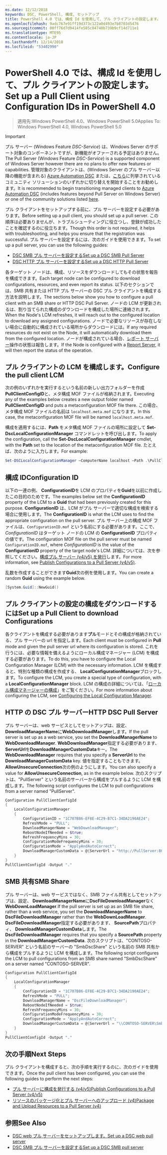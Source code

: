 ```yaml
---
ms.date: 12/12/2018
keywords: DSC, PowerShell, 構成, セットアップ
title: PowerShell 4.0 では、構成 Id を使用して、プル クライアントの設定します。
ms.openlocfilehash: 9adc767e91ff19d373c122a0d493e7b8703d5476
ms.sourcegitcommit: 00ff76d7d9414fe585c04740b739b9cf14d711e1
ms.translationtype: MTE95
ms.contentlocale: ja-JP
ms.lasthandoff: 12/14/2018
ms.locfileid: "53402990"
---
```

# <a name="set-up-a-pull-client-using-configuration-ids-in-powershell-40"></a><span data-ttu-id="6f544-103">PowerShell 4.0 では、構成 Id を使用して、プル クライアントの設定します。</span><span class="sxs-lookup"><span data-stu-id="6f544-103">Set up a Pull Client using Configuration IDs in PowerShell 4.0</span></span>

><span data-ttu-id="6f544-104">適用先:Windows PowerShell 4.0、Windows PowerShell 5.0</span><span class="sxs-lookup"><span data-stu-id="6f544-104">Applies To: Windows PowerShell 4.0, Windows PowerShell 5.0</span></span>

> [!IMPORTANT]
> <span data-ttu-id="6f544-105">プル サーバー (Windows Feature *DSC-Service*) は、Windows Server のサポート対象のコンポーネントですが、新機能がオファーされる予定はありません。</span><span class="sxs-lookup"><span data-stu-id="6f544-105">The Pull Server (Windows Feature *DSC-Service*) is a supported component of Windows Server however there are no plans to offer new features or capabilities.</span></span> <span data-ttu-id="6f544-106">管理対象のクライアントは、(Windows Server のプル サーバー以降の機能が含まれる) [Azure Automation DSC](/azure/automation/automation-dsc-getting-started) または、[こちら](pullserver.md#community-solutions-for-pull-service)に列挙されているコミュニティ ソリューションのいずれかに切り替えを開始することをお勧めします。</span><span class="sxs-lookup"><span data-stu-id="6f544-106">It is recommended to begin transitioning managed clients to [Azure Automation DSC](/azure/automation/automation-dsc-getting-started) (includes features beyond Pull Server on Windows Server) or one of the community solutions listed [here](pullserver.md#community-solutions-for-pull-service).</span></span>

<span data-ttu-id="6f544-107">プル クライアントをセットアップする前に、プル サーバーを設定する必要があります。</span><span class="sxs-lookup"><span data-stu-id="6f544-107">Before setting up a pull client, you should set up a pull server.</span></span> <span data-ttu-id="6f544-108">この順序は必要ありませんが、トラブルシューティングに役立つし、登録が成功したことを確認するのに役立ちます。</span><span class="sxs-lookup"><span data-stu-id="6f544-108">Though this order is not required, it helps with troubleshooting, and helps you ensure that the registration was successful.</span></span> <span data-ttu-id="6f544-109">プル サーバーを設定するには、次のガイドを使用できます。</span><span class="sxs-lookup"><span data-stu-id="6f544-109">To set up a pull server, you can use the following guides:</span></span>

- [<span data-ttu-id="6f544-110">DSC SMB プル サーバーを設定する</span><span class="sxs-lookup"><span data-stu-id="6f544-110">Set up a DSC SMB Pull Server</span></span>](pullServerSmb.md)
- [<span data-ttu-id="6f544-111">DSC HTTP プル サーバーを設定する</span><span class="sxs-lookup"><span data-stu-id="6f544-111">Set up a DSC HTTP Pull Server</span></span>](pullServer.md)

<span data-ttu-id="6f544-112">各ターゲット ノードは、構成、リソースをダウンロードしてもその状態を報告を構成できます。</span><span class="sxs-lookup"><span data-stu-id="6f544-112">Each target node can be configured to download configurations, resources, and even report its status.</span></span> <span data-ttu-id="6f544-113">以下のセクションでは、SMB 共有または HTTP プル サーバーの DSC プル クライアントを構成する方法を説明します。</span><span class="sxs-lookup"><span data-stu-id="6f544-113">The sections below show you how to configure a pull client with an SMB share or HTTP DSC Pull Server.</span></span> <span data-ttu-id="6f544-114">ノードの LCM が更新されるは、割り当てられた構成のダウンロードを構成した場所に連絡されます。</span><span class="sxs-lookup"><span data-stu-id="6f544-114">When the Node's LCM refreshes, it will reach out to the configured location to download any assigned configurations.</span></span> <span data-ttu-id="6f544-115">ノードで必要なリソースが存在しない場合に自動的に構成されている場所からダウンロードには。</span><span class="sxs-lookup"><span data-stu-id="6f544-115">If any required resources do not exist on the Node, it will automatically download them from the configured location.</span></span> <span data-ttu-id="6f544-116">ノードが構成されている場合、[レポート サーバー](reportServer.md)操作の状態は報告します。</span><span class="sxs-lookup"><span data-stu-id="6f544-116">If the Node is configured with a [Report Server](reportServer.md), it will then report the status of the operation.</span></span>

## <a name="configure-the-pull-client-lcm"></a><span data-ttu-id="6f544-117">プル クライアントの LCM を構成します。</span><span class="sxs-lookup"><span data-stu-id="6f544-117">Configure the pull client LCM</span></span>

<span data-ttu-id="6f544-118">次の例のいずれかを実行するという名前の新しい出力フォルダーを作成**PullClientConfigID**と、メタ構成 MOF ファイルが格納されます。</span><span class="sxs-lookup"><span data-stu-id="6f544-118">Executing any of the examples below creates a new output folder named **PullClientConfigID** and puts a metaconfiguration MOF file there.</span></span> <span data-ttu-id="6f544-119">この場合、メタ構成 MOF ファイルの名前は `localhost.meta.mof` になります。</span><span class="sxs-lookup"><span data-stu-id="6f544-119">In this case, the metaconfiguration MOF file will be named `localhost.meta.mof`.</span></span>

<span data-ttu-id="6f544-120">構成を適用するには、**Path** をメタ構成 MOF ファイルの場所に設定して **Set-DscLocalConfigurationManager** コマンドレットを呼び出します。</span><span class="sxs-lookup"><span data-stu-id="6f544-120">To apply the configuration, call the **Set-DscLocalConfigurationManager** cmdlet, with the **Path** set to the location of the metaconfiguration MOF file.</span></span> <span data-ttu-id="6f544-121">たとえば、次のように入力します。</span><span class="sxs-lookup"><span data-stu-id="6f544-121">For example:</span></span>

```powershell
Set-DSCLocalConfigurationManager –ComputerName localhost –Path .\PullClientConfigId –Verbose.
```

## <a name="configuration-id"></a><span data-ttu-id="6f544-122">構成 ID</span><span class="sxs-lookup"><span data-stu-id="6f544-122">Configuration ID</span></span>

<span data-ttu-id="6f544-123">以下の一連の例、 **ConfigurationID**を LCM のプロパティを**Guid**を以前に作成したこの目的のためです。</span><span class="sxs-lookup"><span data-stu-id="6f544-123">The examples below set the **ConfigurationID** property of the LCM to a **Guid** that had been previously created for this purpose.</span></span> <span data-ttu-id="6f544-124">**ConfigurationID** は、LCM がプル サーバーで適切な構成を検索する場合に使用します。</span><span class="sxs-lookup"><span data-stu-id="6f544-124">The **ConfigurationID** is what the LCM uses to find the appropriate configuration on the pull server.</span></span> <span data-ttu-id="6f544-125">プル サーバー上の構成 MOF ファイルは、`ConfigurationID.mof` という名前にする必要があります。ここで、*ConfigurationID* はターゲット ノードの LCM の **ConfigurationID** プロパティの値です。</span><span class="sxs-lookup"><span data-stu-id="6f544-125">The configuration MOF file on the pull server must be named `ConfigurationID.mof`, where *ConfigurationID* is the value of the **ConfigurationID** property of the target node's LCM.</span></span> <span data-ttu-id="6f544-126">詳細については、次を参照してください。[構成プル サーバー (v4/v5) を発行](publishConfigs.md)します。</span><span class="sxs-lookup"><span data-stu-id="6f544-126">For more information, see [Publish Configurations to a Pull Server (v4/v5)](publishConfigs.md).</span></span>

<span data-ttu-id="6f544-127">乱数を作成することができます**Guid**次の例を使用します。</span><span class="sxs-lookup"><span data-stu-id="6f544-127">You can create a random **Guid** using the example below.</span></span>

```powershell
[System.Guid]::NewGuid()
```

## <a name="set-up-a-pull-client-to-download-configurations"></a><span data-ttu-id="6f544-128">プル クライアントの設定の構成をダウンロードするには</span><span class="sxs-lookup"><span data-stu-id="6f544-128">Set up a Pull Client to download Configurations</span></span>

<span data-ttu-id="6f544-129">各クライアントを構成する必要があります**プル**モードとその構成が格納されている、プル サーバーの url を指定します。</span><span class="sxs-lookup"><span data-stu-id="6f544-129">Each client must be configured in **Pull** mode and given the pull server url where its configuration is stored.</span></span> <span data-ttu-id="6f544-130">これを行うには、必要な情報を備えるようにローカル構成マネージャー (LCM) を構成する必要があります。</span><span class="sxs-lookup"><span data-stu-id="6f544-130">To do this, you have to configure the Local Configuration Manager (LCM) with the necessary information.</span></span> <span data-ttu-id="6f544-131">LCM を構成すると、特別な種類の構成を作成する、 **LocalConfigurationManager**ブロックします。</span><span class="sxs-lookup"><span data-stu-id="6f544-131">To configure the LCM, you create a special type of configuration, with a **LocalConfigurationManager** block.</span></span> <span data-ttu-id="6f544-132">LCM の構成の詳細については、「[ローカル構成マネージャーの構成](../managing-nodes/metaConfig4.md)」をご覧ください。</span><span class="sxs-lookup"><span data-stu-id="6f544-132">For more information about configuring the LCM, see [Configuring the Local Configuration Manager](../managing-nodes/metaConfig4.md).</span></span>

## <a name="http-dsc-pull-server"></a><span data-ttu-id="6f544-133">HTTP の DSC プル サーバー</span><span class="sxs-lookup"><span data-stu-id="6f544-133">HTTP DSC Pull Server</span></span>

<span data-ttu-id="6f544-134">プル サーバーは、web サービスとしてセットアップは、設定、 **DownloadManagerName**に**WebDownloadManager**します。</span><span class="sxs-lookup"><span data-stu-id="6f544-134">If the pull server is set up as a web service, you set the **DownloadManagerName** to **WebDownloadManager**.</span></span> <span data-ttu-id="6f544-135">**WebDownloadManager**指定する必要があります、 **ServerUrl**を**DownloadManagerCustomData**キー。</span><span class="sxs-lookup"><span data-stu-id="6f544-135">The **WebDownloadManager** requires that you specify a **ServerUrl** to the **DownloadManagerCustomData** key.</span></span> <span data-ttu-id="6f544-136">値を指定することもできます。 **AllowUnsecureConnection**次の例のようにします。</span><span class="sxs-lookup"><span data-stu-id="6f544-136">You can also specify a value for **AllowUnsecureConnection**, as in the example below.</span></span> <span data-ttu-id="6f544-137">次のスクリプトは、"PullServer" という名前のサーバーから構成をプルするように LCM を構成します。</span><span class="sxs-lookup"><span data-stu-id="6f544-137">The following script configures the LCM to pull configurations from a server named "PullServer".</span></span>

```powershell
Configuration PullClientConfigId
{
    LocalConfigurationManager
    {
        ConfigurationID = "1C707B86-EF8E-4C29-B7C1-34DA2190AE24";
        RefreshMode = "PULL";
        DownloadManagerName = "WebDownloadManager";
        RebootNodeIfNeeded = $true;
        RefreshFrequencyMins = 30;
        ConfigurationModeFrequencyMins = 30;
        ConfigurationMode = "ApplyAndAutoCorrect";
        DownloadManagerCustomData = @{ServerUrl = "http://PullServer:8080/PSDSCPullServer/PSDSCPullServer.svc"; AllowUnsecureConnection = “TRUE”}
    }
}
PullClientConfigId -Output "."
```

## <a name="smb-share"></a><span data-ttu-id="6f544-138">SMB 共有</span><span class="sxs-lookup"><span data-stu-id="6f544-138">SMB Share</span></span>

<span data-ttu-id="6f544-139">プル サーバーは、web サービスではなく、SMB ファイル共有としてセットアップは、設定、 **DownloadManagerName**に**DscFileDownloadManager**なく**WebDownLoadManager**.</span><span class="sxs-lookup"><span data-stu-id="6f544-139">If the pull server is set up as an SMB file share, rather than a web service, you set the **DownloadManagerName** to **DscFileDownloadManager** rather than the **WebDownLoadManager**.</span></span> <span data-ttu-id="6f544-140">**DscFileDownloadManager**指定する必要があります、 **SourcePath**プロパティ、 **DownloadManagerCustomData**します。</span><span class="sxs-lookup"><span data-stu-id="6f544-140">The **DscFileDownloadManager** requires that you specify a **SourcePath** property in the **DownloadManagerCustomData**.</span></span> <span data-ttu-id="6f544-141">次のスクリプトは、"CONTOSO-SERVER" という名前のサーバーの "SmbDscShare" という名前の SMB 共有から構成をプルするように LCM を構成します。</span><span class="sxs-lookup"><span data-stu-id="6f544-141">The following script configures the LCM to pull configurations from an SMB share named "SmbDscShare" on a server named "CONTOSO-SERVER".</span></span>

```powershell
Configuration PullClientConfigId
{
    LocalConfigurationManager
    {
        ConfigurationID = "1C707B86-EF8E-4C29-B7C1-34DA2190AE24";
        RefreshMode = "PULL";
        DownloadManagerName = "DscFileDownloadManager";
        RebootNodeIfNeeded = $true;
        RefreshFrequencyMins = 30;
        ConfigurationModeFrequencyMins = 30;
        ConfigurationMode = "ApplyAndAutoCorrect";
        DownloadManagerCustomData = @{ServerUrl = "\\CONTOSO-SERVER\SmbDscShare"}
    }
}
PullClientConfigId -Output "."
```

## <a name="next-steps"></a><span data-ttu-id="6f544-142">次の手順</span><span class="sxs-lookup"><span data-stu-id="6f544-142">Next Steps</span></span>

<span data-ttu-id="6f544-143">プル クライアントを構成すると、次の手順を実行するのに、次のガイドを使用できます。</span><span class="sxs-lookup"><span data-stu-id="6f544-143">Once the pull client has been configured, you can use the following guides to perform the next steps:</span></span>

- [<span data-ttu-id="6f544-144">プル サーバーに構成を発行する (v4/v5)</span><span class="sxs-lookup"><span data-stu-id="6f544-144">Publish Configurations to a Pull Server (v4/v5)</span></span>](publishConfigs.md)
- [<span data-ttu-id="6f544-145">リソースのパッケージ化とプル サーバーへのアップロード (v4)</span><span class="sxs-lookup"><span data-stu-id="6f544-145">Package and Upload Resources to a Pull Server (v4)</span></span>](package-upload-resources.md)

## <a name="see-also"></a><span data-ttu-id="6f544-146">参照</span><span class="sxs-lookup"><span data-stu-id="6f544-146">See Also</span></span>

- [<span data-ttu-id="6f544-147">DSC web プル サーバーをセットアップします。</span><span class="sxs-lookup"><span data-stu-id="6f544-147">Set up a DSC web pull server</span></span>](pullServer.md)
- [<span data-ttu-id="6f544-148">DSC SMB プル サーバーを設定する</span><span class="sxs-lookup"><span data-stu-id="6f544-148">Set up a DSC SMB pull server</span></span>](pullServerSMB.md)
